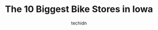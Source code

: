 ---
layout: ampstory
image: https://i0.wp.com/paketmu.com/wp-content/uploads/2023/06/world-of-bikes-0-in-iowa-1686370084.jpeg?resize=640,853
author: techidn
featured: false
description: Explore the diverse Bike Store scene in Iowa, home to an incredible selection of 10 establishments catering to every taste. Whether youre in search of iconic favorites or undiscovered treas
title: The 10 Biggest Bike Stores in Iowa
cover:
   title: The 10 Biggest Bike Stores in Iowa
   subtitle: RICKPATE
   background: https://paketmu.com/wp-content/uploads/2023/06/world-of-bikes-0-in-iowa-1686370084.jpeg

pages: 
 - layout: thirds
   top: <h1>#1 Bike World</h1>
   bottom: "<p>The staff was very helpful and didnt try to upsell me on either bike or accessories I didnt need. They asked what I was looking for and gave me options in my price rang</p>"
   background: https://paketmu.com/wp-content/uploads/2023/06/world-of-bikes-1-in-iowa-1686370085.jpeg
   backgroundblur: true
 - layout: thirds
   top: <h1>#2 Bike World</h1>
   bottom: "<p>Customer service was amazing and attentive from start to finish. I ordered a bike online for my daughter and received update calls about shipment process. Once arrived An</p>"
   background: https://paketmu.com/wp-content/uploads/2023/06/world-of-bikes-2-in-iowa-1686370086.jpeg
   cta:
      link: https://paketmu.com/the-10-biggest-bike-stores-in-iowa/
      text: The 10 Biggest Bike Stores in Iowa
 - layout: thirds
   top: <h1>#3 ERIKS - Bike Board Ski</h1>
   bottom: "<p>Id used another shop previously for my annual bike tune-ups and thought Id try here. Could not be happier! The guys always had great attitudes when we came in and t</p>"
   background: https://paketmu.com/wp-content/uploads/2023/06/world-of-bikes-3-in-iowa-1686370086.jpeg
   cta:
      link: https://paketmu.com/the-10-biggest-bike-stores-in-iowa/
      text: The 10 Biggest Bike Stores in Iowa
 - layout: thirds
   top: <h1>#4 Iowa Bike Co.</h1>
   bottom: "<p>620 Franklin St, Pella, IA 50219, United States</p>"
   background: https://images.unsplash.com/photo-1602536052359-ef94c21c5948?ixlib=rb-4.0.3&ixid=MnwxMjA3fDB8MHxwaG90by1wYWdlfHx8fGVufDB8fHx8&auto=format&fit=crop&w=640&h=853&q=80
   cta:
      link: https://paketmu.com/the-10-biggest-bike-stores-in-iowa/
      text: The 10 Biggest Bike Stores in Iowa
 - layout: thirds
   top: <h1>#5 Bike World</h1>
   bottom: "<p>126 S 3rd St, Ames, IA 50010, United States</p>"
   background: https://images.unsplash.com/photo-1509114397022-ed747cca3f65?ixlib=rb-4.0.3&ixid=MnwxMjA3fDB8MHxwaG90by1wYWdlfHx8fGVufDB8fHx8&auto=format&fit=crop&w=640&h=853&q=80
   cta:
      link: https://paketmu.com/the-10-biggest-bike-stores-in-iowa/
      text: The 10 Biggest Bike Stores in Iowa
 - layout: thirds
   top: <h1>#6 World of Bikes</h1>
   bottom: "<p>723 S Gilbert St, Iowa City, IA 52240, United States</p>"
   background: https://images.unsplash.com/photo-1518640467707-6811f4a6ab73?ixlib=rb-4.0.3&ixid=MnwxMjA3fDB8MHxwaG90by1wYWdlfHx8fGVufDB8fHx8&auto=format&fit=crop&w=640&h=853&q=80
   cta:
      link: https://paketmu.com/the-10-biggest-bike-stores-in-iowa/
      text: The 10 Biggest Bike Stores in Iowa
 - layout: thirds
   top: <h1>#7 Des Moines Bicycle Collective</h1>
   bottom: "<p>506 E 6th St, Des Moines, IA 50309, United States</p>"
   background: https://images.unsplash.com/photo-1510906594845-bc082582c8cc?ixlib=rb-4.0.3&ixid=MnwxMjA3fDB8MHxwaG90by1wYWdlfHx8fGVufDB8fHx8&auto=format&fit=crop&w=640&h=853&q=80
   cta:
      link: https://paketmu.com/the-10-biggest-bike-stores-in-iowa/
      text: The 10 Biggest Bike Stores in Iowa
 - layout: thirds
   middle: Continue reading...
   background: https://images.unsplash.com/photo-1564951434112-64d74cc2a2d7?ixlib=rb-4.0.3&ixid=MnwxMjA3fDB8MHxwaG90by1wYWdlfHx8fGVufDB8fHx8&auto=format&fit=crop&w=640&h=853&q=80
   cta:
      link: https://paketmu.com/the-10-biggest-bike-stores-in-iowa/
      text: The 10 Biggest Bike Stores in Iowa
      
---